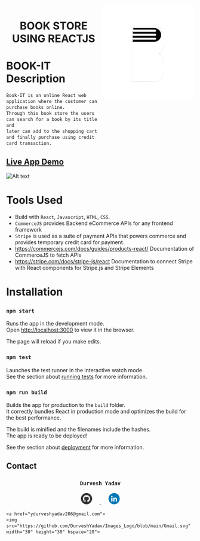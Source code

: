 <img src="./src/assets/circles.png" height="250px" align="right"/>

<h1 align="center">BOOK STORE USING REACTJS </h1>


# BOOK-IT Description
    Book-IT is an online React web application where the customer can purchase books online.
    Through this book store the users can search for a book by its title and
    later can add to the shopping cart and finally purchase using credit card transaction.
    
 ##   [Live App Demo](https://akshatbookstore.netlify.app/)
 
 
 ![Alt text](https://github.com/Akshatjalan/Book-store-Reactjs/blob/main/src/assets/Web.jpg?raw=true "Main Page")

# Tools Used

- Build with `React`, `Javascript`, `HTML`, `CSS`.
- `CommerceJS` provides Backend eCommerce APIs for any frontend framework
- `Stripe` is used as a suite of payment APIs that powers commerce and provides temporary credit card for payment.
- https://commercejs.com/docs/guides/products-react/ Documentation of CommerceJS to fetch APIs
- https://stripe.com/docs/stripe-js/react Documentation to connect Stripe with React components for Stripe.js and Stripe Elements


# Installation 

### `npm start`

Runs the app in the development mode.<br>
Open [http://localhost:3000](http://localhost:3000) to view it in the browser.

The page will reload if you make edits.<br>

### `npm test`

Launches the test runner in the interactive watch mode.<br>
See the section about [running tests](#running-tests) for more information.

### `npm run build`

Builds the app for production to the `build` folder.<br>
It correctly bundles React in production mode and optimizes the build for the best performance.

The build is minified and the filenames include the hashes.<br>
The app is ready to be deployed!

See the section about [deployment](#deployment) for more information.

## Contact 
 <h3 align="center">
  <code> Durvesh Yadav </code>
</h3>
  <p align="center"> 

  <a href="https://github.com/DurveshYadav">
    <img src="https://github.com/DurveshYadav/Images_Logo/blob/main/Github.svg" width="30" height="30" hspace="20">
  </a>

  <a href="https://www.linkedin.com/in/durvesh-yadav-a5a138141/">
    <img src="https://github.com/DurveshYadav/Images_Logo/blob/main/LinkedIN.svg" width="30" height="30" hspace="20">
  </a>

    <a href="ydurveshyadav206@gmail.com">
    <img src="https://github.com/DurveshYadav/Images_Logo/blob/main/Gmail.svg"  width="30" height="30" hspace="20">
  </a>

</p>

